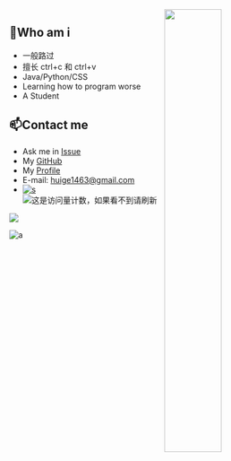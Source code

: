
<a href="https://profile.codersrank.io/user/huige233/">
<img width="45%" align="right" src="https://metrics.lecoq.io/huige233?template=classic&languages=1&isocalendar=1&base=header%2C%20activity%2C%20community%2C%20repositories%2C%20metadata&base.indepth=false&base.hireable=false&base.skip=false&isocalendar=false&isocalendar.duration=half-year&languages=false&languages.ignored=HTML%2CCSS%2CSCSS%2CTeX&languages.skipped=Blog&languages.limit=8&languages.threshold=0%25&languages.other=false&languages.colors=github&languages.sections=most-used&languages.indepth=false&languages.analysis.timeout=15&languages.categories=markup%2C%20programming&languages.recent.categories=markup%2C%20programming&languages.recent.load=300&languages.recent.days=14&config.timezone=Asia%2FShanghai" />
</a>

<!--
<a href="https://profile.codersrank.io/user/sudoskys/">
<img width="50%" align="left" src="https://cr-skills-chart-widget.azurewebsites.net/api/api?username=sudoskys&skills=Java,JSON,HTML,JavaScript,,Python,Shell,TypeScript,Vue" />
</a>
-->
<!--
<img width="50%" align="right" src="https://cr-skills-chart-widget.azurewebsites.net/api/api?username=sudoskys&skills=Java,JSON,HTML,JavaScript,,Python,Shell,TypeScript,Vue" />
-->

##  👋Who am i

- 一般路过
- 擅长 ctrl+c 和 ctrl+v
- Java/Python/CSS
- Learning how to program worse
- A Student

## 📫Contact me

-   Ask me in [Issue](https://github.com/huige233/huige233/issues)
-   My [GitHub](https://github.com/huige233)
-   My [Profile](https://profile.codersrank.io/user/huige233/)
-   E-mail: [huige1463@gmail.com](mailto:huige1463@gmail.com)
-   [![s](https://img.shields.io/badge/Become-Sponsor-DB94A2)](https://afdian.net/a/huige) ![这是访问量计数，如果看不到请刷新](https://jwenjian-visitor-badge-5.glitch.me/badge?page_id=huige233.huige233.readme)


![](https://snakegithub.pages.dev/github-contribution-grid-snake.svg)

![a](https://cdn.staticaly.com/gh/huige233/image_use@master/otheruse_image/h7kfm-srvil.joka60z9am0.gif)








